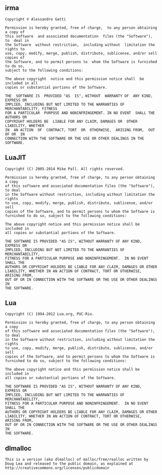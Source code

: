 ﻿## irma

    Copyright © Alessandro Gatti
    
    Permission is hereby granted, free of charge,  to any person obtaining a copy of
    this software  and associated documentation  files (the "Software"), to  deal in
    the Software  without restriction,  including without  limitation the  rights to
    use, copy, modify, merge, publish, distribute, sublicense, and/or sell copies of
    the Software, and to permit persons to  whom the Software is furnished to do so,
    subject to the following conditions:
    
    The above copyright  notice and this permission notice shall  be included in all
    copies or substantial portions of the Software.
    
    THE  SOFTWARE IS  PROVIDED "AS  IS", WITHOUT  WARRANTY OF  ANY KIND,  EXPRESS OR
    IMPLIED, INCLUDING BUT NOT LIMITED TO THE WARRANTIES OF MERCHANTABILITY, FITNESS
    FOR A PARTICULAR  PURPOSE AND NONINFRINGEMENT. IN NO EVENT  SHALL THE AUTHORS OR
    COPYRIGHT HOLDERS BE  LIABLE FOR ANY CLAIM, DAMAGES OR  OTHER LIABILITY, WHETHER
    IN  AN ACTION  OF  CONTRACT, TORT  OR  OTHERWISE,  ARISING FROM,  OUT  OF OR  IN
    CONNECTION WITH THE SOFTWARE OR THE USE OR OTHER DEALINGS IN THE SOFTWARE.

## LuaJIT

    Copyright (C) 2005-2014 Mike Pall. All rights reserved.
    
    Permission is hereby granted, free of charge, to any person obtaining a copy
    of this software and associated documentation files (the "Software"), to deal
    in the Software without restriction, including without limitation the rights
    to use, copy, modify, merge, publish, distribute, sublicense, and/or sell
    copies of the Software, and to permit persons to whom the Software is
    furnished to do so, subject to the following conditions:
    
    The above copyright notice and this permission notice shall be included in
    all copies or substantial portions of the Software.
    
    THE SOFTWARE IS PROVIDED "AS IS", WITHOUT WARRANTY OF ANY KIND, EXPRESS OR
    IMPLIED, INCLUDING BUT NOT LIMITED TO THE WARRANTIES OF MERCHANTABILITY,
    FITNESS FOR A PARTICULAR PURPOSE AND NONINFRINGEMENT.  IN NO EVENT SHALL THE
    AUTHORS OR COPYRIGHT HOLDERS BE LIABLE FOR ANY CLAIM, DAMAGES OR OTHER
    LIABILITY, WHETHER IN AN ACTION OF CONTRACT, TORT OR OTHERWISE, ARISING FROM,
    OUT OF OR IN CONNECTION WITH THE SOFTWARE OR THE USE OR OTHER DEALINGS IN
    THE SOFTWARE.

## Lua

    Copyright (C) 1994-2012 Lua.org, PUC-Rio.
    
    Permission is hereby granted, free of charge, to any person obtaining a copy
    of this software and associated documentation files (the "Software"), to deal
    in the Software without restriction, including without limitation the rights
    to use, copy, modify, merge, publish, distribute, sublicense, and/or sell
    copies of the Software, and to permit persons to whom the Software is
    furnished to do so, subject to the following conditions:
    
    The above copyright notice and this permission notice shall be included in
    all copies or substantial portions of the Software.
    
    THE SOFTWARE IS PROVIDED "AS IS", WITHOUT WARRANTY OF ANY KIND, EXPRESS OR
    IMPLIED, INCLUDING BUT NOT LIMITED TO THE WARRANTIES OF MERCHANTABILITY,
    FITNESS FOR A PARTICULAR PURPOSE AND NONINFRINGEMENT.  IN NO EVENT SHALL THE
    AUTHORS OR COPYRIGHT HOLDERS BE LIABLE FOR ANY CLAIM, DAMAGES OR OTHER
    LIABILITY, WHETHER IN AN ACTION OF CONTRACT, TORT OR OTHERWISE, ARISING FROM,
    OUT OF OR IN CONNECTION WITH THE SOFTWARE OR THE USE OR OTHER DEALINGS IN
    THE SOFTWARE.

## dlmalloc

    This is a version (aka dlmalloc) of malloc/free/realloc written by
    Doug Lea and released to the public domain, as explained at
    http://creativecommons.org/licenses/publicdomain